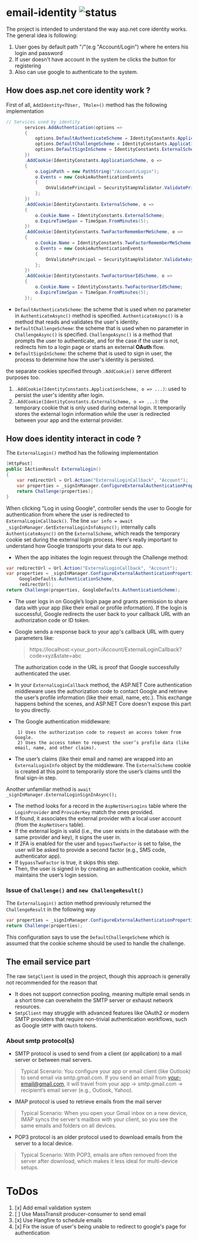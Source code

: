 # email-identity <img src="https://badge.ttsalpha.com/api?label=status&status=passing&color=green" alt="status"/>
The project is intended to understand the way asp.net core identity works. The general idea is following:
1) User goes by default path "/"(e.g "Account/Login") where he enters his login and password
2) If user doesn't have account in the system he clicks the button for registering
3) Also can use google to authenticate to the system.

## How does asp.net core identity work ?
First of all, `AddIdentity<TUser, TRole>()` method has the following implementation
 ```csharp
 // Services used by identity
        services.AddAuthentication(options =>
        {
            options.DefaultAuthenticateScheme = IdentityConstants.ApplicationScheme;
            options.DefaultChallengeScheme = IdentityConstants.ApplicationScheme;
            options.DefaultSignInScheme = IdentityConstants.ExternalScheme;
        })
        .AddCookie(IdentityConstants.ApplicationScheme, o =>
        {
            o.LoginPath = new PathString("/Account/Login");
            o.Events = new CookieAuthenticationEvents
            {
                OnValidatePrincipal = SecurityStampValidator.ValidatePrincipalAsync
            };
        })
        .AddCookie(IdentityConstants.ExternalScheme, o =>
        {
            o.Cookie.Name = IdentityConstants.ExternalScheme;
            o.ExpireTimeSpan = TimeSpan.FromMinutes(5);
        })
        .AddCookie(IdentityConstants.TwoFactorRememberMeScheme, o =>
        {
            o.Cookie.Name = IdentityConstants.TwoFactorRememberMeScheme;
            o.Events = new CookieAuthenticationEvents
            {
                OnValidatePrincipal = SecurityStampValidator.ValidateAsync<ITwoFactorSecurityStampValidator>
            };
        })
        .AddCookie(IdentityConstants.TwoFactorUserIdScheme, o =>
        {
            o.Cookie.Name = IdentityConstants.TwoFactorUserIdScheme;
            o.ExpireTimeSpan = TimeSpan.FromMinutes(5);
        });
```

* `DefaultAuthenticateScheme`: the scheme that is used when no parameter in `AuthenticateAsync()` method is specified. `AuthenticateAsync()`
is a method that reads and validates the user's identity.
* `DefaultChallengeScheme`: the scheme that is used when no parameter in `ChallengeAsync()` is specified. `ChallengeAsync()` is a method
that prompts the user to authenticate, and for the case if the user is not, redirects him to a login page or starts an external **OAuth** flow.
* `DefaultSignInScheme`: the scheme that is used to sign in user, the process to determine how the user's identity is persisted.

the separate cookies specified through `.AddCookie()` serve different purposes too.
1) `.AddCookie(IdentityConstants.ApplicationScheme, o => ...)`: used to persist the user's identity after login.
2) `.AddCookie(IdentityConstants.ExternalScheme, o => ...)`: the temporary cookie that is only used during external login. It
temporarily stores the external login information while the user is redirected between your app and the external provider.

## How does identity interact in code ?
The `ExternalLogin()` method has the following implementation
```csharp
[HttpPost]
public IActionResult ExternalLogin()
{
    var redirectUrl = Url.Action("ExternalLoginCallback", "Account");
    var properties = _signInManager.ConfigureExternalAuthenticationProperties(GoogleDefaults.AuthenticationScheme, redirectUrl);
    return Challenge(properties);
}
```
When clicking "Log in using Google", controller sends the user to Google for authentication from where the user is redirected to `ExternalLoginCallback()`.
The line `var info = await _signInManager.GetExternalLoginInfoAsync();` internally calls `AuthenticateAsync()` on the `ExternalScheme`, which reads the temporary cookie set during the external login process.
Here's really important to understand how Google transports your data to our app.

* When the app initiates the login request through the Challenge method:
```csharp
var redirectUrl = Url.Action("ExternalLoginCallback", "Account");
var properties = _signInManager.ConfigureExternalAuthenticationProperties(
     GoogleDefaults.AuthenticationScheme, 
     redirectUrl);
return Challenge(properties, GoogleDefaults.AuthenticationScheme);
```
* The user logs in on Google’s login page and grants permission to share data with your app (like their email or profile information).
If the login is successful, Google redirects the user back to your callback URL with an authorization code or ID token.
* Google sends a response back to your app's callback URL with query parameters like:
  > https://localhost:<your_port>/Account/ExternalLoginCallback?code=xyz&state=abc

  The authorization code in the URL is proof that Google successfully authenticated the user.
* In your `ExternalLoginCallback` method, the ASP.NET Core authentication middleware uses the authorization code to contact Google and retrieve the user’s profile information (like their email, name, etc.).
  This exchange happens behind the scenes, and ASP.NET Core doesn't expose this part to you directly.
* The Google authentication middleware:

       1) Uses the authorization code to request an access token from Google.
       2) Uses the access token to request the user’s profile data (like email, name, and other claims).
* The user’s claims (like their email and name) are wrapped into an `ExternalLoginInfo` object by the middleware. The `ExternalScheme` cookie is created at this point to temporarily store the user’s claims until the final sign-in step.

Another unfamiliar method is `await _signInManager.ExternalLoginSignInAsync();`
* The method looks for a record in the `AspNetUserLogins` table where the `LoginProvider` and `ProviderKey` match the ones provided.
* If found, it associates the external provider with a local user account (from the `AspNetUsers` table).
* If the external login is valid (i.e., the user exists in the database with the same provider and key), it signs the user in.
* If 2FA is enabled for the user and `bypassTwoFactor` is set to false, the user will be asked to provide a second factor (e.g., SMS code, authenticator app).
* If `bypassTwoFactor` is true, it skips this step.
* Then, the user is signed in by creating an authentication cookie, which maintains the user’s login session.

### Issue of `Challenge()` and `new ChallengeResult()`
The `ExternalLogin()` action method previously returned the `ChallengeResult` in the following way
```csharp
var properties = _signInManager.ConfigureExternalAuthenticationProperties(GoogleDefaults.AuthenticationScheme, redirectUrl);
return Challenge(properties);
```
This configuration says to use the `DefaultChallengeScheme` which is assumed that the cookie scheme should be used to handle the challenge.

## The email service part
The raw `SmtpClient` is used in the project, though this approach is generally not recommended for the reason that
* It does not support connection pooling, meaning multiple email sends in a short time can overwhelm the SMTP server or exhaust network resources.
* `SmtpClient` may struggle with advanced features like OAuth2 or modern SMTP providers that require non-trivial authentication workflows, such as Google `SMTP` with `OAuth` tokens.
### About smtp protocol(s)
  * SMTP protocol is used to send from a client (or application) to a mail server or between mail servers.
> Typical Scenario:
You configure your app or email client (like Outlook) to send email via smtp.gmail.com.
If you send an email from your-email@gmail.com, it will travel from your app → smtp.gmail.com → recipient’s email server (e.g., Outlook, Yahoo).
  * IMAP protocol is used to retrieve emails from the mail server
> Typical Scenario: When you open your Gmail inbox on a new device, IMAP syncs the server's mailbox with your client, so you see the same emails and folders on all devices.
  * POP3 protocol is an older protocol used to download emails from the server to a local device.
> Typical Scenario: With POP3, emails are often removed from the server after download, which makes it less ideal for multi-device setups.

# ToDos
1. [x] Add email validation system
2. [ ] Use MassTransit producer-consumer to send email
3. [x] Use Hangfire to schedule emails 
4. [x] Fix the issue of user's being unable to redirect to google's page for authentication




